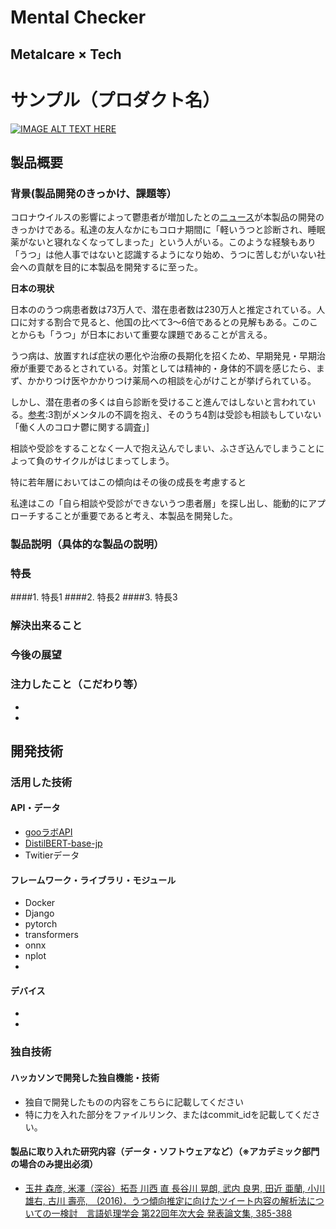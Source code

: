 # Mental Checker
## Metalcare × Tech
# サンプル（プロダクト名）

[![IMAGE ALT TEXT HERE](https://jphacks.com/wp-content/uploads/2021/07/JPHACKS2021_ogp.jpg)](https://www.youtube.com/watch?v=LUPQFB4QyVo)

## 製品概要
### 背景(製品開発のきっかけ、課題等）
コロナウイルスの影響によって鬱患者が増加したとの[ニュース](https://www.yomiuri.co.jp/medical/20210619-OYT1T50169/)が本製品の開発のきっかけである。私達の友人なかにもコロナ期間に「軽いうつと診断され、睡眠薬がないと寝れなくなってしまった」という人がいる。このような経験もあり「うつ」は他人事ではないと認識するようになり始め、うつに苦しむがいない社会への貢献を目的に本製品を開発するに至った。

**日本の現状**

日本ののうつ病患者数は73万人で、潜在患者数は230万人と推定されている。人口に対する割合で見ると、他国の比べて3〜6倍であるとの見解もある。このことからも「うつ」が日本において重要な課題であることが言える。

うつ病は、放置すれば症状の悪化や治療の長期化を招くため、早期発見・早期治療が重要であるとされている。対策としては精神的・身体的不調を感じたら、まず、かかりつけ医やかかりつけ薬局への相談を心がけことが挙げられている。

しかし、潜在患者の多くは自ら診断を受けること進んではしないと言われている。[参考](https://prtimes.jp/main/html/rd/p/000000224.000018991.html):3割がメンタルの不調を抱え、そのうち4割は受診も相談もしていない「働く人のコロナ鬱に関する調査」]

相談や受診をすることなく一人で抱え込んでしまい、ふさぎ込んでしまうことによって負のサイクルがはじまってしまう。

特に若年層においてはこの傾向はその後の成長を考慮すると

私達はこの「自ら相談や受診ができないうつ患者層」を探し出し、能動的にアプローチすることが重要であると考え、本製品を開発した。

### 製品説明（具体的な製品の説明）
### 特長
####1. 特長1
####2. 特長2
####3. 特長3

### 解決出来ること
### 今後の展望
### 注力したこと（こだわり等）
* 
* 

## 開発技術
### 活用した技術
#### API・データ
- [gooラボAPI](https://labs.goo.ne.jp/api/)
- [DistilBERT-base-jp](https://github.com/BandaiNamcoResearchInc/DistilBERT-base-jp)
- Twitierデータ

#### フレームワーク・ライブラリ・モジュール
- Docker
- Django
- pytorch
- transformers
- onnx
- nplot
- 

#### デバイス
* 
* 

### 独自技術
#### ハッカソンで開発した独自機能・技術
* 独自で開発したものの内容をこちらに記載してください
* 特に力を入れた部分をファイルリンク、またはcommit_idを記載してください。

#### 製品に取り入れた研究内容（データ・ソフトウェアなど）（※アカデミック部門の場合のみ提出必須）
- [玉井 森彦,  米澤（深谷）拓吾 川西 直 長谷川 晃朗, 武内 良男, 田近 亜蘭, 小川 雄右, 古川 壽亮,　(2016)．うつ傾向推定に向けたツイート内容の解析法についての一検討　言語処理学会 第22回年次大会 発表論文集, 385-388](https://www.anlp.jp/proceedings/annual_meeting/2016/pdf_dir/B2-1.pdf)
